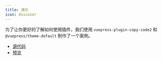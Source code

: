```yaml
---
title: 演示
icon: discover
---
```


为了让你更好的了解如何使用插件，我们使用 `vuepress-plugin-copy-code2` 和 `@vuepress/theme-default` 制作了一个案例。

- [源代码](https://github.com/vuepress-theme-hope/vuepress-theme-hope/tree/main/demo/copy-code2/)
- [预览](https://vuepress-theme-hope.github.io/copy-code2-demo/)
